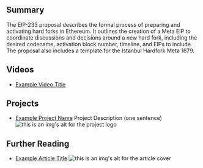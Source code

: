 ## Summary

The EIP-233 proposal describes the formal process of preparing and activating hard forks in Ethereum. It outlines the creation of a Meta EIP to coordinate discussions and decisions around a new hard fork, including the desired codename, activation block number, timeline, and EIPs to include. The proposal also includes a template for the Istanbul Hardfork Meta 1679.

## Videos

- [Example Video Title](https://www.youtube.com/watch?v=TDGq4aeevgY)

## Projects

- [Example Project Name](https://xxxx.xxx/xxxxx) Project Description (one sentence) ![this is an img's alt for the project logo](https://xxxx.xxx/project-logo.xxx)

## Further Reading

- [Example Article Title](https://xxxx.xxx/xxxxx) ![this is an img's alt for the article cover](https://xxxx.xxx/article-cover.xxx)
